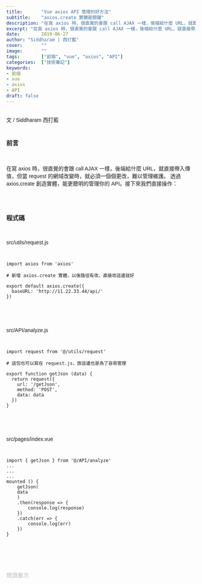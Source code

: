 ```yaml
---
title:       "Vue axios API 管理的好方法"
subtitle:    "axios.create 實體是關鍵"
description: "在寫 axios 時，很直覺的會跟 call AJAX 一樣，後端給什麼 URL，就直接帶入傳值，但當 request 的網域改變時，就必須一個個更改，難以管理維護。透過 axios.create 創造實體，能更聰明的管理你的 API..."
excerpt: "在寫 axios 時，很直覺的會跟 call AJAX 一樣，後端給什麼 URL，就直接帶入傳值，但當 request 的網域改變時，就必須一個個更改，難以管理維護。透過 axios.create 創造實體，能更聰明的管理你的 API..."
date:        2019-06-27
author: "Siddharam | 西打藍"
cover:       ""
image:       ""
tags:        ["前端", "vue", "axios", "API"]
categories:  ["技術筆記"]
keywords:
- 前端
- vue
- axios
- API
draft: false
---
```


<article style="font-family: 'Noto Sans TC', '微軟正黑體', sans-serif; font-weight: 300;">

<br>文 / Siddharam 西打藍<br><br>

<h3 class="article-h1-color">前言</h3><br>

在寫 axios 時，很直覺的會跟 call AJAX 一樣，後端給什麼 URL，就直接帶入傳值，但當 request 的網域改變時，就必須一個個更改，難以管理維護。
透過 axios.create 創造實體，能更聰明的管理你的 API。接下來我們直接操作：

<br><br><h3 class="article-h1-color">程式碼</h3><br>

src/utils/request.js
<pre><code>

import axios from 'axios'

# 新增 axios.create 實體，以後路徑有改，直接改這邊就好

export default axios.create({
  baseURL: 'http://11.22.33.44/api/'
})

</code></pre><br><br>

src/API/analyze.js
<pre><code>

import request from '@/utils/request'

# 這包也可以寫在 request.js，放這邊也是為了容易管理

export function getJson (data) {
  return request({
    url: '/getJson',
    method: 'POST',
    data: data
  })
}

</code></pre><br><br>

src/pages/index.vue
<pre><code>

import { getJson } from '@/API/analyze'
...
...
...
mounted () {
    getJson(
    data
    )
    .then(response => {
        console.log(response)
    })
    .catch(err => {
        console.log(err)
    })
}

</code></pre>


<br><br><br>

</article>

<div style="color: #bfbfbf; font-size: 15px;" id="busuanzi_container_page_pv">
  閱讀量<span id="busuanzi_value_page_pv"></span>次
</div>

<script src="../../js/post.js"></script>